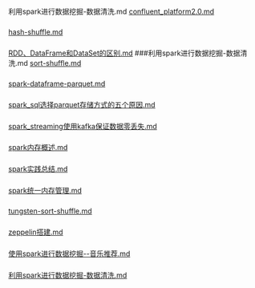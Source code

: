 ###
利用spark进行数据挖掘-数据清洗.md
 [confluent_platform2.0.md](https://github.com/spafka/spark/tree/master/MDZ/3rd/confluent_platform2.0.md)
###
 [hash-shuffle.md](https://github.com/spafka/spark/tree/master/MDZ/3rd/hash-shuffle.md)
###
 [RDD、DataFrame和DataSet的区别.md](https://github.com/spafka/spark/tree/master/MDZ/3rd/RDD、DataFrame和DataSet的区别.md)
###利用spark进行数据挖掘-数据清洗.md
 [sort-shuffle.md](https://github.com/spafka/spark/tree/master/MDZ/3rd/sort-shuffle.md)
###
 [spark-dataframe-parquet.md](https://github.com/spafka/spark/tree/master/MDZ/3rd/spark-dataframe-parquet.md)
###
 [spark_sql选择parquet存储方式的五个原因.md](https://github.com/spafka/spark/tree/master/MDZ/3rd/spark_sql选择parquet存储方式的五个原因.md)
###
 [spark_streaming使用kafka保证数据零丢失.md](https://github.com/spafka/spark/tree/master/MDZ/3rd/spark_streaming使用kafka保证数据零丢失.md)
###
 [spark内存概述.md](https://github.com/spafka/spark/tree/master/MDZ/3rd/spark内存概述.md)
###
 [spark实践总结.md](https://github.com/spafka/spark/tree/master/MDZ/3rd/spark实践总结.md)
###
 [spark统一内存管理.md](https://github.com/spafka/spark/tree/master/MDZ/3rd/spark统一内存管理.md)
###
 [tungsten-sort-shuffle.md](https://github.com/spafka/spark/tree/master/MDZ/3rd/tungsten-sort-shuffle.md)
###
 [zeppelin搭建.md](https://github.com/spafka/spark/tree/master/MDZ/3rd/zeppelin搭建.md)
###
 [使用spark进行数据挖掘--音乐推荐.md](https://github.com/spafka/spark/tree/master/MDZ/3rd/使用spark进行数据挖掘--音乐推荐.md)
###
 [利用spark进行数据挖掘-数据清洗.md](https://github.com/spafka/spark/tree/master/MDZ/3rd/利用spark进行数据挖掘-数据清洗.md)

